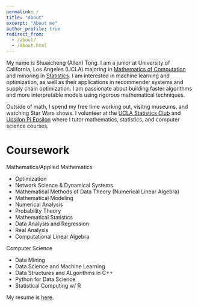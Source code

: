 ```yaml
---
permalink: /
title: "About"
excerpt: "About me"
author_profile: true
redirect_from: 
  - /about/
  - /about.html
---
```


My name is Shuaicheng (Allen) Tong. I am a junior at University of California, Los Angeles (UCLA) majoring in [Mathematics of Computation](https://ww3.math.ucla.edu/) and minoring in [Statistics](http://statistics.ucla.edu/). I am interested in machine learning and optimization, as
 well as their applications in recommender systems and supply chain optimization. I am passionate about building faster algorithms and more interpretable models using 
 rigorous mathematical techniques.

 Outside of math, I spend my free time working out, visitng museums, and watching Star Wars shows. I volunteer at the [UCLA Statistics Club](http://statistics.ucla.edu/groups/statistics-club-at-ucla/) and [Upsilon Pi Epsilon](https://upe.seas.ucla.edu/tutoring/) where I tutor mathematics, statistics, and computer science courses.

Coursework
======
Mathematics/Applied Mathematics
* Optimization
* Network Science & Dynamical Systems
* Mathematical Methods of Data Theory (Numerical Linear Algebra)
* Mathematical Modeling
* Numerical Analysis
* Probability Theory
* Mathematical Statistics
* Data Analysis and Regression
* Real Analysis
* Computational Linear Algebra

Computer Science
* Data Mining
* Data Science and Machine Learning
* Data Structures and ALgorithms in C++
* Python for Data Science
* Statistical Computing w/ R




My resume is [here](files/resume_1228.pdf).
